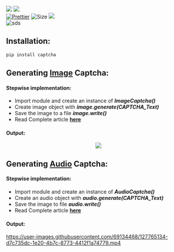![](http://ForTheBadge.com/images/badges/made-with-python.svg)
![](https://forthebadge.com/images/badges/built-by-developers.svg)</br>
[![Prettier](https://img.shields.io/badge/Code%20Style-Prettier-red.svg)](https://github.com/prettier/prettier)
![Size](https://img.shields.io/github/repo-size/Iamtripathisatyam/Generate_Captcha?color=red&label=Repo%20Size%20)
![](https://img.shields.io/tokei/lines/github/Iamtripathisatyam/Generate_Captcha?color=red&label=Lines%20of%20Code)</br>
![sds](https://profile-counter.glitch.me/{Generate_Captcha}/count.svg)

## Installation: 
```python
pip install captcha
```
## Generating [**Image**](https://github.com/Iamtripathisatyam/Generate_Captcha/blob/main/image_captcha.py) Captcha: 
#### Stepwise implementation:
- Import module and create an instance of ***ImageCaptcha()***
- Create image object with ***image.generate(CAPTCHA_Text)***
- Save the image to a file ***image.write()***
- Read Complete article [**here**](https://www.geeksforgeeks.org/generate-captcha-using-python/)

#### Output:
<p align="center"><img src="https://user-images.githubusercontent.com/69134468/127764990-c86c17d8-b5be-4bd1-853a-a1b3098f19bb.png"></p>


## Generating [**Audio**](https://github.com/Iamtripathisatyam/Generate_Captcha/blob/main/audio_captcha.py) Captcha:
#### Stepwise implementation:
- Import module and create an instance of ***AudioCaptcha()***
- Create an audio object with ***audio.generate(CAPTCHA_Text)***
- Save the image to file ***audio.write()***
- Read Complete article [**here**](https://www.geeksforgeeks.org/generate-captcha-using-python/)

#### Output:
https://user-images.githubusercontent.com/69134468/127765134-d7c735dc-1e20-4b7c-8773-4412f1a74779.mp4
